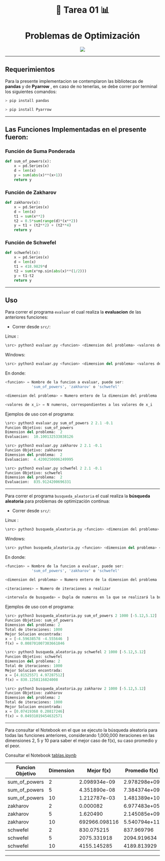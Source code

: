 <div align="center">

# 🎒 **Tarea 01** 📊



# **Problemas de Optimización**


</div>



<div align="center">

[![](http://www.adventuresofyoo.com/wp-content/uploads/2016/12/tumblr_ogm7cjPqBy1t0x810o1_540.gif)](https://www.youtube.com/watch?v=8SbUC-UaAxE)

</div>

---

## **Requerimientos**

Para la presente implementacion se contemplaron las bibliotecas de **pandas** y de  **Pyarrow** , en caso de no tenerlas, se
debe correr por terminal los siguientes comandos:

```C
> pip install pandas
```

```C
> pip install Pyarrow
```

---

## **Las Funciones Implementadas en el presente fueron:**

### **Función de Suma Ponderada**

```Python
def sum_of_powers(x):
    x = pd.Series(x)
    d = len(x)
    y = sum(abs(x)**(x+1))
    return y
```

### **Función de Zakharov**

```Python
def zakharov(x):
    x = pd.Series(x)
    d = len(x)
    t1 = sum(x**2)
    t2 = 0.5*sum(range(d)*(x**2))
    y = t1 + (t2**2) + (t2**4)
    return y
```

### **Función de Schwefel**

```Python
def schwefel(x):
    x = pd.Series(x)
    d = len(x)
    t1 = 418.9829*d
    t2 = sum(x*np.sin(abs(x)**(1/2)))
    y = t1-t2
    return y
```

---

## **Uso**

Para correr el programa `evaluar` el cual  realiza la **evaluacion** de las anteriores funciones:
- Correr desde `src/`:

Linux  : 

```Haskell
\src> python3 evaluar.py <funcion> <dimension del problema> <valores de x_i>
```

Windows:  

```Python
\src> python3 evaluar.py <funcion> <dimension del problema> <valores de x_i>
```

En donde:

```Julia
<funcion> = Nombre de la funcion a evaluar, puede ser:
            'sum_of_powers', 'zakharov' o 'schwefel'
```

```Julia
<dimension del problema> = Numero entero de la dimension del problema
```

```Julia
<valores de x_i> = N numeros, correspondientes a los valores de x_i
```


Ejemplos de uso con el programa:

```Python
\src> python3 evaluar.py sum_of_powers 2 2.1 -0.1
Funcion Objetivo: sum_of_powers
Dimension del problema:  2
Evaluacion:  10.100132533838126

\src> python3 evaluar.py zakharov 2 2.1 -0.1
Funcion Objetivo: zakharov
Dimension del problema:  2
Evaluacion:  4.4200250006249995

\src> python3 evaluar.py schwefel 2 2.1 -0.1
Funcion Objetivo: schwefel
Dimension del problema:  2
Evaluacion:  835.9124200696331
```


-------------


Para correr el programa `busqueda_aleatoria` el cual realiza la **búsqueda aleatoria** para problemas de optimización continua:
- Correr desde `src/`:

Linux  : 

```Haskell
\src> python3 busqueda_aleatoria.py <funcion> <dimension del problema> <iteraciones> <intervalo de busqueda>
```

Windows:  

```Python
\src> python busqueda_aleatoria.py <funcion> <dimension del problema> <iteraciones> <intervalo de busqueda>
```

En donde:

```Julia
<funcion> = Nombre de la funcion a evaluar, puede ser:
            'sum_of_powers', 'zakharov' o 'schwefel'
```

```Julia
<dimension del problema> = Numero entero de la dimension del problema
```

```Julia
<iteraciones> = Numero de iteraciones a realizar
```

```Julia
<intervalo de busqueda> = Dupla de numeros en la que se realizará la busqueda
```


Ejemplos de uso con el programa:

```Python
\src> python3 busqueda_aleatoria.py sum_of_powers 2 1000 [-5.12,5.12]
Funcion Objetivo: sum_of_powers
Dimension del problema: 2
Total de iteraciones: 1000
Mejor Solucion encontrada:
x = [-4.59638578 -4.555646  ]
f(x) = 0.008701007303661846

\src> python3 busqueda_aleatoria.py schwefel 2 1000 [-5.12,5.12]
Funcion Objetivo: schwefel
Dimension del problema: 2
Total de iteraciones: 1000
Mejor Solucion encontrada:
x = [4.81525571 4.97287512]
f(x) = 830.1258116824008

\src> python3 busqueda_aleatoria.py zakharov 2 1000 [-5.12,5.12]
Funcion Objetivo: zakharov
Dimension del problema: 2
Total de iteraciones: 1000
Mejor Solucion encontrada:
x = [0.07419368 0.20817246]
f(x) = 0.04931019454632571
```


-------

Para consultar el Notebook en el que se ejecuto la búsqueda aleatoria para todas las funciones anteriores, considerando 1,000,000 
iteraciones en las dimensiones 2, 5 y 10 para saber el mejor caso de f(x), su caso promedio y el peor.

Consultar el Notebook [tablas.ipynb](./src/tablas.ipynb)


|  Funcion Objetivo  |  Dimension   |  Mejor f(x)    |  Promedio f(x)  |   Peor f(x)      |
|--------------------|--------------|----------------|-----------------|------------------|
|    sum_of_powers   |     2        |  2.098934e-09  |  2.978298e+09   |   1.952262e+11   |
|    sum_of_powers   |     5        |  4.351890e-08  |  7.384374e+09   |   2.500835e+11   |
|    sum_of_powers   |    10        |  1.212787e-03  |  1.481389e+10   |   2.852122e+11   |
|         zakharov   |     2        |  0.000082      |  6.977483e+05   |   6.252611e+06   |
|         zakharov   |     5        |  1.620490      |  2.145085e+09   |   5.364599e+10   |
|         zakharov   |    10        |  692966.098116 |  5.540794e+11   |   1.296510e+13   |
|         schwefel   |     2        |  830.075215    |  837.969796     |   845.856388     |
|         schwefel   |     5        |  2075.331918   |  2094.919634    |   2114.534886    |
|         schwefel   |    10        |  4155.145285   |  4189.813929    |   4224.956487    |

-------
